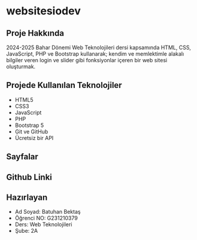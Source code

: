 # websitesiodev


## Proje Hakkında
2024-2025 Bahar Dönemi Web Teknolojileri dersi kapsamında HTML, CSS, JavaScript, PHP ve Bootstrap kullanarak; kendim ve memlektimle alakalı bilgiler veren login ve slider gibi fonksiyonlar içeren bir web sitesi oluşturmak.

## Projede Kullanılan Teknolojiler
- HTML5
- CSS3
- JavaScript
- PHP
- Bootstrap 5
- Git ve GitHub
- Ücretsiz bir API

## Sayfalar







## Github Linki





## Hazırlayan 

- Ad Soyad: Batuhan Bektaş
- Öğrenci NO: G231210379
- Ders: Web Teknolojileri
- Şube: 2A
